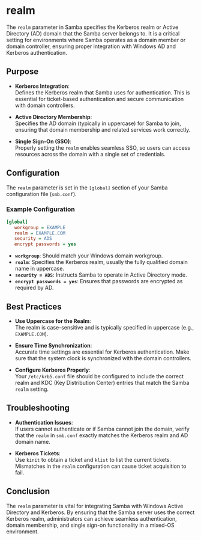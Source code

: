 # realm

The `realm` parameter in Samba specifies the Kerberos realm or Active Directory (AD) domain that the Samba server belongs to. It is a critical setting for environments where Samba operates as a domain member or domain controller, ensuring proper integration with Windows AD and Kerberos authentication.

## Purpose

- **Kerberos Integration**:  
  Defines the Kerberos realm that Samba uses for authentication. This is essential for ticket-based authentication and secure communication with domain controllers.

- **Active Directory Membership**:  
  Specifies the AD domain (typically in uppercase) for Samba to join, ensuring that domain membership and related services work correctly.

- **Single Sign-On (SSO)**:  
  Properly setting the `realm` enables seamless SSO, so users can access resources across the domain with a single set of credentials.

## Configuration

The `realm` parameter is set in the `[global]` section of your Samba configuration file (`smb.conf`).

### Example Configuration

```ini
[global]
   workgroup = EXAMPLE
   realm = EXAMPLE.COM
   security = ADS
   encrypt passwords = yes
```

- **`workgroup`**: Should match your Windows domain workgroup.
- **`realm`**: Specifies the Kerberos realm, usually the fully qualified domain name in uppercase.
- **`security = ADS`**: Instructs Samba to operate in Active Directory mode.
- **`encrypt passwords = yes`**: Ensures that passwords are encrypted as required by AD.

## Best Practices

- **Use Uppercase for the Realm**:  
  The realm is case-sensitive and is typically specified in uppercase (e.g., `EXAMPLE.COM`).

- **Ensure Time Synchronization**:  
  Accurate time settings are essential for Kerberos authentication. Make sure that the system clock is synchronized with the domain controllers.

- **Configure Kerberos Properly**:  
  Your `/etc/krb5.conf` file should be configured to include the correct realm and KDC (Key Distribution Center) entries that match the Samba `realm` setting.

## Troubleshooting

- **Authentication Issues**:  
  If users cannot authenticate or if Samba cannot join the domain, verify that the `realm` in `smb.conf` exactly matches the Kerberos realm and AD domain name.

- **Kerberos Tickets**:  
  Use `kinit` to obtain a ticket and `klist` to list the current tickets. Mismatches in the `realm` configuration can cause ticket acquisition to fail.

## Conclusion

The `realm` parameter is vital for integrating Samba with Windows Active Directory and Kerberos. By ensuring that the Samba server uses the correct Kerberos realm, administrators can achieve seamless authentication, domain membership, and single sign-on functionality in a mixed-OS environment.
